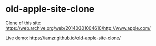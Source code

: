 # old-apple-site-clone

Clone of this site: https://web.archive.org/web/20140301004610/http://www.apple.com/

Live demo: https://iamzr.github.io/old-apple-site-clone/
